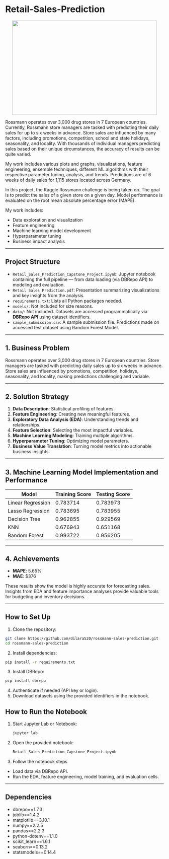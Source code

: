 # Retail-Sales-Prediction

<p align="center">
  <img width="460" height="300" src="https://upload.wikimedia.org/wikipedia/commons/thumb/b/b2/Ro%C3%9Fmann-Markt_in_Berlin.jpg/1024px-Ro%C3%9Fmann-Markt_in_Berlin.jpg">
</p>

Rossmann operates over 3,000 drug stores in 7 European countries. Currently, Rossmann store managers are tasked with predicting their daily sales for up to six weeks in advance. Store sales are influenced by many factors, including promotions, competition, school and state holidays, seasonality, and locality. With thousands of individual managers predicting sales based on their unique circumstances, the accuracy of results can be quite varied.

My work includes various plots and graphs, visualizations, feature engineering, ensemble techniques, different ML algorithms with their respective parameter tuning, analysis, and trends. Predictions are of 6 weeks of daily sales for 1,115 stores located across Germany.

In this project, the Kaggle Rossmann challenge is being taken on. The goal is to predict the sales of a given store on a given day. Model performance is evaluated on the root mean absolute percentage error (MAPE).

My work includes:
- Data exploration and visualization
- Feature engineering
- Machine learning model development
- Hyperparameter tuning
- Business impact analysis

---

## Project Structure

- `Retail_Sales_Prediction_Capstone_Project.ipynb`: Jupyter notebook containing the full pipeline — from data loading (via DBRepo API) to modeling and evaluation.
- `Retail Sales Prediction.pdf`: Presentation summarizing visualizations and key insights from the analysis.
- `requirements.txt`: Lists all Python packages needed.
- `models/`: Not included for size reasons.
- `data/`: Not included. Datasets are accessed programmatically via **DBRepo API** using dataset identifiers.
- `sample_submission.csv`: A sample submission file. Predictions made on accessed test dataset using Random Forest Model.

---

## 1. Business Problem

Rossmann operates over 3,000 drug stores in 7 European countries. Store managers are tasked with predicting daily sales up to six weeks in advance. Store sales are influenced by promotions, competition, holidays, seasonality, and locality, making predictions challenging and variable.

---

## 2. Solution Strategy

1. **Data Description**: Statistical profiling of features.
2. **Feature Engineering**: Creating new meaningful features.
3. **Exploratory Data Analysis (EDA)**: Understanding trends and relationships.
4. **Feature Selection**: Selecting the most impactful variables.
5. **Machine Learning Modeling**: Training multiple algorithms.
6. **Hyperparameter Tuning**: Optimizing model parameters.
7. **Business Value Translation**: Turning model metrics into actionable business insights.

---

## 3. Machine Learning Model Implementation and Performance

| Model                | Training Score | Testing Score |
|----------------------|----------------|---------------|
| Linear Regression     | 0.783714        | 0.783973      |
| Lasso Regression      | 0.783695        | 0.783955      |
| Decision Tree         | 0.962855        | 0.929569      |
| KNN                   | 0.676943        | 0.651168      |
| Random Forest         | 0.993722        | 0.956205      |

---

## 4. Achievements

- **MAPE**: 5.65%  
- **MAE**: \$376  

These results show the model is highly accurate for forecasting sales. Insights from EDA and feature importance analyses provide valuable tools for budgeting and inventory decisions.

---

## How to Set Up

1. Clone the repository:

```bash
git clone https://github.com/dilara520/rossmann-sales-prediction.git
cd rossmann-sales-prediction
```
2. Install dependencies:
```bash
pip install -r requirements.txt
```
3. Install DBRepo:
```bash
pip install dbrepo
```
4. Authenticate if needed (API key or login).
5. Download datasets using the provided identifiers in the notebook.

## How to Run the Notebook

1. Start Jupyter Lab or Notebook:
   ```bash
   jupyter lab
   ```
2. Open the provided notebook:
   ```bash
   Retail_Sales_Prediction_Capstone_Project.ipynb
   ```
3. Follow the notebook steps
- Load data via DBRepo API.
-  Run the EDA, feature engineering, model training, and evaluation cells.

---

## Dependencies

- dbrepo==1.7.3
- joblib==1.4.2
- matplotlib==3.10.1
- numpy==2.2.5
- pandas==2.2.3
- python-dotenv==1.1.0
- scikit_learn==1.6.1
- seaborn==0.13.2
- statsmodels==0.14.4
